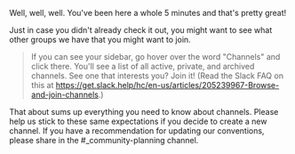 Well, well, well. You've been here a whole 5 minutes and that's pretty great! 

Just in case you didn't already check it out, you might want to see what other groups we have that you might want to join. 

>If you can see your sidebar, go hover over the word "Channels" and click there. You'll see a list of all active, private, and archived channels. See one that interests you? Join it! (Read the Slack FAQ on this at https://get.slack.help/hc/en-us/articles/205239967-Browse-and-join-channels.) 

That about sums up everything you need to know about channels. Please help us stick to these same expectations if you decide to create a new channel. If you have a recommendation for updating our conventions, please share in the #_community-planning channel. 
